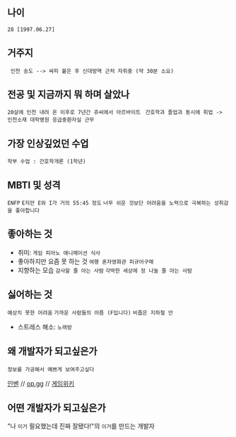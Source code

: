 ## 나이
`` 28 [1997.06.27] ``

## 거주지
`` 인천 송도 --> 싸피 붙은 후 신대방역 근처 자취중 (약 30분 소요)``

## 전공 및 지금까지 뭐 하며 살았나
``20살에 인천 내려 온 이후로 7년간 쥬씨에서 아르바이트``
`` 간호학과
졸업과 동시에 취업 -> 인천소재 대학병원 응급중환자실 근무``

## 가장 인상깊었던 수업
`` 학부 수업 : 간호학개론 (1학년) ``

## MBTI 및 성격
`` ENFP ``
`` E지만 E와 I가 거의 55:45 정도 ``
`` 너무 쉬운 것보단 어려움을 노력으로 극복하는 성취감을 좋아합니다 ``

## 좋아하는 것
* 취미:
`` 게임 피아노 애니메이션 식사 ``
* 좋아하지만 요즘 못 하는 것
`` 여행 혼자영화관 피규어구매 ``
* 지향하는 모습
`` 감사할 줄 아는 사람 ``
`` 각박한 세상에 정 나눌 줄 아는 사람 ``

## 싫어하는 것
`` 예상치 못한 어려움 ``
`` 가까운 사람들의 아픔 (F입니다) ``
`` 비좁은 지하철 안 ``

* 스트레스 해소:
  `` 노래방 ``

## 왜 개발자가 되고싶은가
`` 정보를 가공해서 예쁘게 보여주고싶다 ``

[인벤](https://lol.inven.co.kr) // [op.gg](https://op.gg) // [게임위키](https://mapgenie.io/elden-ring/maps/the-lands-between)

## 어떤 개발자가 되고싶은가
"나 ``이거`` 필요했는데 진짜 잘됐다!"의 ``이거``를 만드는 개발자


<!--
**hwlee627/hwlee627** is a ✨ _special_ ✨ repository because its `README.md` (this file) appears on your GitHub profile.

Here are some ideas to get you started:

- 🔭 I’m currently working on ...
- 🌱 I’m currently learning ...
- 👯 I’m looking to collaborate on ...
- 🤔 I’m looking for help with ...
- 💬 Ask me about ...
- 📫 How to reach me: ...
- 😄 Pronouns: ...
- ⚡ Fun fact: ...
-->
